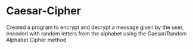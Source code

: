 # Caesar-Cipher
Created a program to encrypt and decrypt a message given by the user, encoded with random letters from the alphabet using the Caesar/Random Alphabet Cipher method
